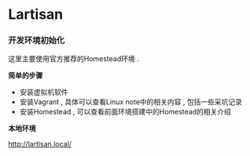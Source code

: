 # Lartisan

### 开发环境初始化

这里主要使用官方推荐的Homestead环境 .

**简单的步骤**

* 安装虚拟机软件
* 安装Vagrant , 具体可以查看Linux note中的相关内容 , 包括一些采坑记录
* 安装Homestead , 可以查看前面环境搭建中的Homestead的相关介绍

**本地环境**

http://lartisan.local/



